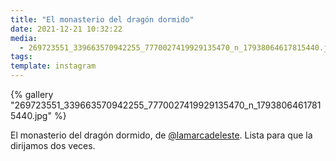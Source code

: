 ```yaml
---
title: "El monasterio del dragón dormido"
date: 2021-12-21 10:32:22
media:
  - 269723551_339663570942255_7770027419929135470_n_17938064617815440.jpg
tags:
template: instagram
---
```


{% gallery "269723551_339663570942255_7770027419929135470_n_17938064617815440.jpg" %}

El monasterio del dragón dormido, de [@lamarcadeleste](https://instagram.com/lamarcadeleste). Lista para que la dirijamos dos veces.
